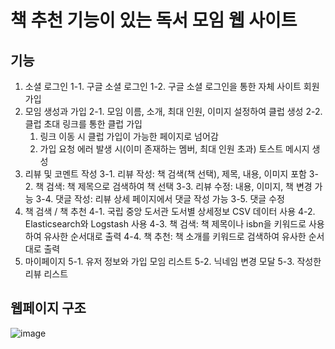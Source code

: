 # 책 추천 기능이 있는 독서 모임 웹 사이트

## 기능
1. 소셜 로그인
   1-1. 구글 소셜 로그인
   1-2. 구글 소셜 로그인을 통한 자체 사이트 회원가입
2. 모임 생성과 가입
  2-1. 모임 이름, 소개, 최대 인원, 이미지 설정하여 클럽 생성
  2-2. 클럽 초대 링크를 통한 클럽 가입
    1) 링크 이동 시 클럽 가입이 가능한 페이지로 넘어감
    2) 가입 요청 에러 발생 시(이미 존재하는 멤버, 최대 인원 초과) 토스트 메시지 생성 
3. 리뷰 및 코멘트 작성
  3-1. 리뷰 작성: 책 검색(책 선택), 제목, 내용, 이미지 포함
  3-2. 책 검색: 책 제목으로 검색하여 책 선택
  3-3. 리뷰 수정: 내용, 이미지, 책 변경 가능
  3-4. 댓글 작성: 리뷰 상세 페이지에서 댓글 작성 가능
  3-5. 댓글 수정
4. 책 검색 / 책 추천
  4-1. 국립 중앙 도서관 도서별 상세정보 CSV 데이터 사용
  4-2. Elasticsearch와 Logstash 사용
  4-3. 책 검색: 책 제목이나 isbn을 키워드로 사용하여 유사한 순서대로 출력
  4-4. 책 추천: 책 소개를 키워드로 검색하여 유사한 순서대로 출력
5. 마이페이지
  5-1. 유저 정보와 가입 모임 리스트
  5-2. 닉네임 변경 모달
  5-3. 작성한 리뷰 리스트

## 웹페이지 구조
![image](https://github.com/user-attachments/assets/7165ade4-6c26-4484-8442-511e7839347c)

